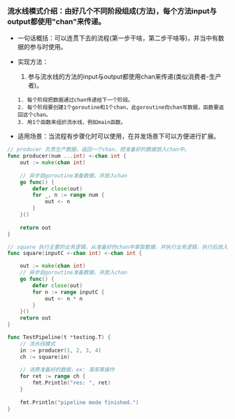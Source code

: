 ### 流水线模式介绍：由好几个不同阶段组成(方法)，每个方法input与output都使用"chan"来传递。

- 一句话概括：可以连贯下去的流程(第一步干啥，第二步干啥等)，并当中有数据的参与时使用。
- 实现方法：
    1. 参与流水线的方法的input与output都使用chan来传递(类似消费者-生产者)。
  
      1. 每个阶段把数据通过chan传递给下一个阶段。
      2. 每个阶段要创建1个goroutine和1个chan，此goroutine向chan写数据，函数要返回这个chan。
      3. 用1个函数来组织流水线，例如main函数。
  
- 适用场景：当流程有步骤化时可以使用，在并发场景下可以方便进行扩展。
  
```go
// producer 负责生产数据，返回一个chan，把准备好的数据放入chan中。
func producer(num ...int) <-chan int {
    out := make(chan int)
    
    // 异步启goroutine准备数据，并放入chan
    go func() {
        defer close(out)
        for _, n := range num {
            out <- n
        }
    }()
    
    return out
}

// square 执行主要的业务逻辑，从准备好的chan中拿取数据，并执行业务逻辑，执行后放入chan中
func square(inputC <-chan int) <-chan int {

    out := make(chan int)
    // 异步启goroutine准备数据，并放入chan
    go func() {
        defer close(out)
        for n := range inputC {
            out <- n * n
        }
    }()
    return out
}

func TestPipeline(t *testing.T) {
    // 流水线模式
    in := producer(1, 2, 3, 4)
    ch := square(in)
    
    // 消费准备好的数据，ex: 落库等操作
    for ret := range ch {
        fmt.Println("res: ", ret)
    }
    
    fmt.Println("pipeline mode finished.")
}

```